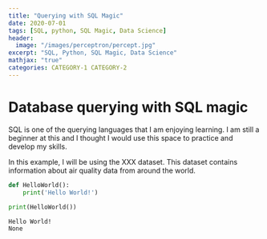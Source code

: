 ```yaml
---
title: "Querying with SQL Magic"
date: 2020-07-01
tags: [SQL, python, SQL Magic, Data Science]
header:
  image: "/images/perceptron/percept.jpg"
excerpt: "SQL, Python, SQL Magic, Data Science"
mathjax: "true"
categories: CATEGORY-1 CATEGORY-2
---
```


# Database querying with SQL magic

SQL is one of the querying languages that I am enjoying learning. I am still a beginner at this and I thought I would use this space to practice and develop my skills. 

In this example, I will be using the XXX dataset. This dataset contains information about air quality data from around the world.

```python
def HelloWorld(): 
    print('Hello World!')
    
print(HelloWorld())
```

    Hello World!
    None


```python

```
